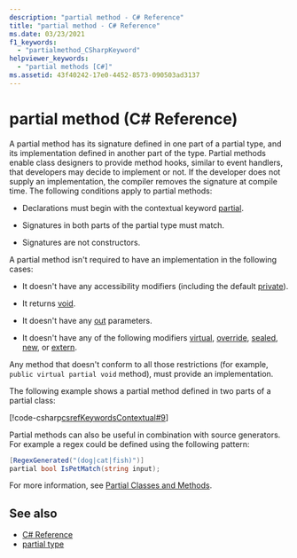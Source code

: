 ```yaml
---
description: "partial method - C# Reference"
title: "partial method - C# Reference"
ms.date: 03/23/2021
f1_keywords: 
  - "partialmethod_CSharpKeyword"
helpviewer_keywords: 
  - "partial methods [C#]"
ms.assetid: 43f40242-17e0-4452-8573-090503ad3137
---
```

# partial method (C# Reference)

A partial method has its signature defined in one part of a partial type, and its implementation defined in another part of the type. Partial methods enable class designers to provide method hooks, similar to event handlers, that developers may decide to implement or not. If the developer does not supply an implementation, the compiler removes the signature at compile time. The following conditions apply to partial methods:

- Declarations must begin with the contextual keyword [partial](../../language-reference/keywords/partial-type.md).

- Signatures in both parts of the partial type must match.

- Signatures are not constructors.

A partial method isn't required to have an implementation in the following cases:

- It doesn't have any accessibility modifiers (including the default [private](../../language-reference/keywords/private.md)).

- It returns [void](../../language-reference/builtin-types/void.md).

- It doesn't have any [out](../../language-reference/keywords/out-parameter-modifier.md) parameters.

- It doesn't have any of the following modifiers [virtual](../../language-reference/keywords/virtual.md), [override](../../language-reference/keywords/override.md), [sealed](../../language-reference/keywords/sealed.md), [new](../../language-reference/keywords/new-modifier.md), or [extern](../../language-reference/keywords/extern.md).

Any method that doesn't conform to all those restrictions (for example, `public virtual partial void` method), must provide an implementation.

The following example shows a partial method defined in two parts of a partial class:

[!code-csharp[csrefKeywordsContextual#9](~/samples/snippets/csharp/VS_Snippets_VBCSharp/csrefKeywordsContextual/CS/csrefKeywordsContextual.cs#9)]

Partial methods can also be useful in combination with source generators. For example a regex could be defined using the following pattern:

```csharp
[RegexGenerated("(dog|cat|fish)")]
partial bool IsPetMatch(string input);
```

For more information, see [Partial Classes and Methods](../../programming-guide/classes-and-structs/partial-classes-and-methods.md).

## See also

- [C# Reference](../index.md)
- [partial type](partial-type.md)
